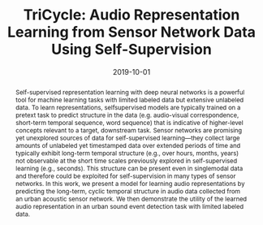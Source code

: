 ---
layout: default-publication
title: "TriCycle: Audio Representation Learning from Sensor Network Data Using Self-Supervision"
collection: publications
permalink: /publications/2019-10-01-cartwright2019tricycle
abstract: "Self-supervised representation learning with deep neural networks is a powerful tool for machine learning tasks with limited labeled data but extensive unlabeled data. To learn representations, selfsupervised models are typically trained on a pretext task to predict structure in the data (e.g. audio-visual correspondence, short-term temporal sequence, word sequence) that is indicative of higher-level concepts relevant to a target, downstream task. Sensor networks are promising yet unexplored sources of data for self-supervised learning&#8212;they collect large amounts of unlabeled yet timestamped data over extended periods of time and typically exhibit long-term temporal structure (e.g., over hours, months, years) not observable at the short time scales previously explored in self-supervised learning (e.g., seconds). This structure can be present even in singlemodal data and therefore could be exploited for self-supervision in many types of sensor networks. In this work, we present a model for learning audio representations by predicting the long-term, cyclic temporal structure in audio data collected from an urban acoustic sensor network. We then demonstrate the utility of the learned audio representation in an urban sound event detection task with limited labeled data."
date: 2019-10-01
venue: 'IEEE Workshop on Applications of Signal Processing to Audio and Acoustics'
venue_short: 'WASPAA'
paperurl: '/files/cartwright2019tricycle.pdf'
image: '/assets/images/tricycle_model.png'
imagealign: left
imagewidth: 33.0
presentation: '/files/cartwright2019tricycle_presentation.pdf'
categories: 
  - Environmental Machine Listening
  - Audio Representation Learning
citation: 'Cartwright, M., Cramer, J., Salamon, J., Bello, J.P. TriCycle: Audio Representation Learning from Sensor Network Data Using Self-Supervision. In <i>Proceedings of the IEEE Workshop on Applications of Signal Processing to Audio and Acoustics (WASPAA)</i>, 2019.'
---